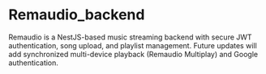 # Remaudio_backend
Remaudio is a NestJS-based music streaming backend with secure JWT authentication, song upload, and playlist management. Future updates will add synchronized multi-device playback (Remaudio Multiplay) and Google authentication.
